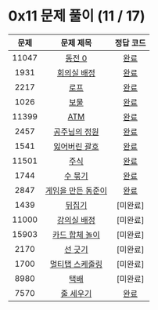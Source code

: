 # 0x11 문제 풀이 (11 / 17)

| 문제 | 문제 제목 | 정답 코드 |
| :--: | :--: | :--: |
| 11047 | [동전 0](https://www.acmicpc.net/problem/11047) | [완료](./solutions/11047.cpp) |
| 1931 | [회의실 배정](https://www.acmicpc.net/problem/1931) | [완료](./solutions/1931.cpp) |
| 2217 | [로프](https://www.acmicpc.net/problem/2217) | [완료](./solutions/2217.cpp) |
| 1026 | [보물](https://www.acmicpc.net/problem/1026) | [완료](./solutions/1026.cpp) |
| 11399 | [ATM](https://www.acmicpc.net/problem/11399) | [완료](./solutions/11399.cpp) |
| 2457 | [공주님의 정원](https://www.acmicpc.net/problem/2457) | [완료](./solutions/2457.cpp) |
| 1541 | [잃어버린 괄호](https://www.acmicpc.net/problem/1541) | [완료](./solutions/1541.cpp) |
| 11501 | [주식](https://www.acmicpc.net/problem/11501) | [완료](./solutions/11501.cpp) |
| 1744 | [수 묶기](https://www.acmicpc.net/problem/1744) | [완료](./solutions/1744.cpp) |
| 2847 | [게임을 만든 동준이](https://www.acmicpc.net/problem/2847) | [완료](./solutions/2847.cpp) |
| 1439 | [뒤집기](https://www.acmicpc.net/problem/1439) | [미완료] |
| 11000 | [강의실 배정](https://www.acmicpc.net/problem/11000) | [미완료] |
| 15903 | [카드 합체 놀이](https://www.acmicpc.net/problem/15903) | [미완료] |
| 2170 | [선 긋기](https://www.acmicpc.net/problem/2170) | [미완료] |
| 1700 | [멀티탭 스케줄링](https://www.acmicpc.net/problem/1700) | [미완료] |
| 8980 | [택배](https://www.acmicpc.net/problem/8980) | [미완료] |
| 7570 | [줄 세우기](https://www.acmicpc.net/problem/7570) | [완료](./solutions/7570.cpp) |
